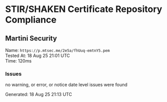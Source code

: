 # STIR/SHAKEN Certificate Repository Compliance

## Martini Security

Name: `https://p.mtsec.me/2e5a/fhUuq-emtnY5.pem`\
Tested At: 18 Aug 25 21:01 UTC\
Time: 120ms

### Issues

no warning, or error, or notice date level issues were found

Generated: 18 Aug 25 21:13 UTC